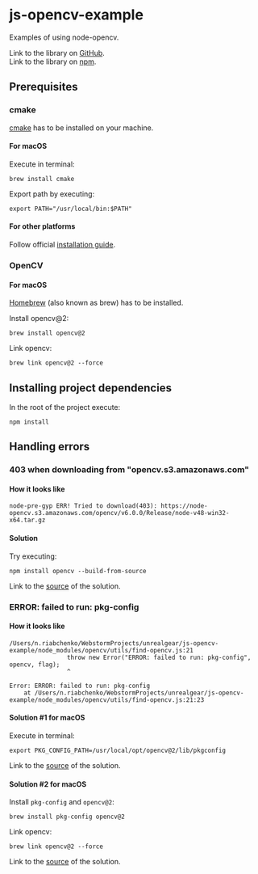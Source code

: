 # js-opencv-example
Examples of using node-opencv. 
 
Link to the library on [GitHub](https://github.com/peterbraden/node-opencv).  
Link to the library on [npm](https://www.npmjs.com/package/opencv).

## Prerequisites 

### cmake

[cmake](https://cmake.org/) has to be installed on your machine.

#### For macOS

Execute in terminal:
```
brew install cmake
``` 

Export path by executing:
```
export PATH="/usr/local/bin:$PATH"
```

#### For other platforms

Follow official [installation guide](https://cmake.org/install/).

### OpenCV

#### For macOS

[Homebrew](https://brew.sh/) (also known as brew) has to be installed.
  
Install opencv@2: 
```
brew install opencv@2
```
  
Link opencv: 
```
brew link opencv@2 --force
```

## Installing project dependencies

In the root of the project execute:
```
npm install
```

## Handling errors

### 403 when downloading from "opencv.s3.amazonaws.com"

#### How it looks like

```
node-pre-gyp ERR! Tried to download(403): https://node-opencv.s3.amazonaws.com/opencv/v6.0.0/Release/node-v48-win32-x64.tar.gz
```

#### Solution

Try executing: 
```
npm install opencv --build-from-source
```  

Link to the [source](https://github.com/peterbraden/node-opencv/issues/463#issuecomment-260166761) of the solution.

### ERROR: failed to run: pkg-config

#### How it looks like

```
/Users/n.riabchenko/WebstormProjects/unrealgear/js-opencv-example/node_modules/opencv/utils/find-opencv.js:21
                throw new Error("ERROR: failed to run: pkg-config", opencv, flag);
                ^

Error: ERROR: failed to run: pkg-config
    at /Users/n.riabchenko/WebstormProjects/unrealgear/js-opencv-example/node_modules/opencv/utils/find-opencv.js:21:23
```

#### Solution #1 for macOS

Execute in terminal:
```
export PKG_CONFIG_PATH=/usr/local/opt/opencv@2/lib/pkgconfig
```

Link to the [source](https://github.com/peterbraden/node-opencv/issues/482#issuecomment-334655101) of the solution.

#### Solution #2 for macOS

Install `pkg-config` and `opencv@2`: 
```
brew install pkg-config opencv@2
```
Link opencv: 
```
brew link opencv@2 --force
```

Link to the [source](https://github.com/gordalina/faced/issues/12#issuecomment-363061428) of the solution.

